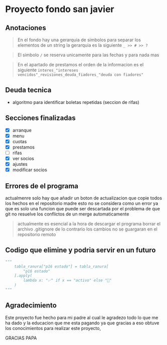 # Proyecto fondo san javier

## Anotaciones

> En el fondo hay una gerarquia de simbolos para separar los elementos de un string la gerarquia es la siguiente ```_ >> # >> ?```

> El simbolo ```/``` se reserva unicamente para las fechas y para nada mas

> En el apartado de prestamos el orden de la informacion es el siguiente ```interes_"intereses vencidos"_revisiones_deuda_fiadores_"deuda con fiadores"```

## Deuda tecnica

* algoritmo para identificar boletas repetidas (seccion de rifas)

## Secciones finalizadas

* [X] arranque
* [X] menu
* [X] cuotas
* [X] prestamos
* [ ] rifas
* [X] ver socios
* [X] ajustes
* [X] modificar socios

## Errores de el programa

actualmenre solo hay que añadir un boton de actualizacion que copie todos los
hechos en el repositorio madre esto no se considera como un error ya que es
solo una funcion que puede ser descartada por el problema de que git no resuelve
los conflictos de un merge automaticamente

> actualmente es esencial a la hora de descargar el programa borrar el archivo
> .gitignore de lo contrario los cambios no se guargaran en el repositorio remoto

## Codigo que elimine y podria servir en un futuro

```python
"""
    tabla_ranura["p16 estado"] = tabla_ranura[
        "p16 estado"
    ].apply(
        lambda x: "✅" if x == "activo" else "🚨"
    )
"""
```

## Agradecimiento

Este proyecto fue hecho para mi padre al cual le agradezo todo lo que me ha dado
y la educacion que me esta pagando ya que gracias a eso obtuve los conocimientos
para realizar este proyecto,

GRACIAS PAPA
